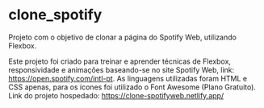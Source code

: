 # clone_spotify
Projeto com o objetivo de clonar a página do Spotify Web, utilizando Flexbox.

Este projeto foi criado para treinar e aprender técnicas de Flexbox, responsividade e animações baseando-se no site Spotify Web, 
link: https://open.spotify.com/intl-pt. As linguagens utilizadas foram HTML e CSS apenas, para os ícones foi utilizado o Font Awesome (Plano Gratuito).
Link do projeto hospedado: https://clone-spotifyweb.netlify.app/
